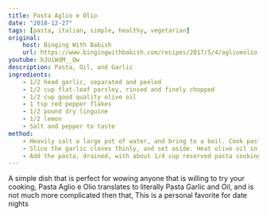 ```yaml
---
title: Pasta Aglio e Olio
date: "2018-12-27"
tags: [pasta, italian, simple, healthy, vegetarian]
original: 
    host: Binging With Babish
    url: https://www.bingingwithbabish.com/recipes/2017/5/4/aglioeolio
youtube: bJUiWdM__Qw
description: Pasta, Oil, and Garlic
ingredients:
    - 1/2 head garlic, separated and peeled
    - 1/2 cup flat-leaf parsley, rinsed and finely chopped
    - 1/2 cup good quality olive oil
    - 1 tsp red pepper flakes
    - 1/2 pound dry linguine
    - 1/2 lemon
    - Salt and pepper to taste
method:
    - Heavily salt a large pot of water, and bring to a boil. Cook pasta until slightly underdone while completing the steps below.
    - Slice the garlic cloves thinly, and set aside. Heat olive oil in a large sauté pan over medium heat until barely shimmering. Add sliced garlic, stirring constantly, until softened and turning golden on the edges. Add the red pepper flakes and lower the heat to medium-low.
    - Add the pasta, drained, with about 1/4 cup reserved pasta cooking water. Squeeze lemon juice over top, and mix into the pasta with the fresh parsley. If sauce is too watery, continue to cook for 1-3 minutes, until pasta has absorbed more liquid. Season with salt and pepper, and serve.
---
```


A simple dish that is perfect for wowing anyone that is willing to try your cooking, Pasta Aglio e Olio translates to literally Pasta Garlic and Oil, and is not much more complicated then that, This is a personal favorite for date nights

